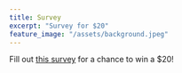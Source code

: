 ```yaml
---
title: Survey
excerpt: "Survey for $20"
feature_image: "/assets/background.jpeg"
---
```

Fill out [this survey](https://forms.gle/Eqvetig4dxpck91Q8 "this survey") for a chance to win a $20!
